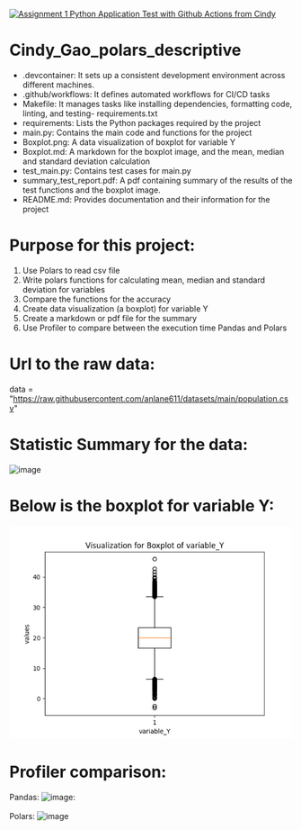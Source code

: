 [![Assignment 1 Python Application Test with Github Actions from Cindy](https://github.com/nogibjj/Cindy_Gao_polars_descriptive/actions/workflows/actions.yml/badge.svg)](https://github.com/nogibjj/Cindy_Gao_polars_descriptive/actions/workflows/actions.yml)
# Cindy_Gao_polars_descriptive

- .devcontainer: It sets up a consistent development environment across different machines.
- .github/workflows: It defines automated workflows for CI/CD tasks
- Makefile: It manages tasks like installing dependencies, formatting code, linting, and testing- requirements.txt
- requirements: Lists the Python packages required by the project
- main.py: Contains the main code and functions for the project
- Boxplot.png: A data visualization of boxplot for variable Y
- Boxplot.md: A markdown for the boxplot image, and the mean, median and standard deviation calculation
- test_main.py: Contains test cases for main.py
- summary_test_report.pdf: A pdf containing summary of the results of the test functions and the boxplot image.
- README.md: Provides documentation and their information for the project


# Purpose for this project:
1. Use Polars to read csv file
2. Write polars functions for calculating mean, median and standard deviation for variables
3. Compare the functions for the accuracy
4. Create data visualization (a boxplot) for variable Y
5. Create a markdown or pdf file for the summary
6. Use Profiler to compare between the execution time Pandas and Polars


# Url to the raw data:
data = "https://raw.githubusercontent.com/anlane611/datasets/main/population.csv"


# Statistic Summary for the data:
<img width="409" alt="image" src="https://github.com/user-attachments/assets/bf7101be-b4f6-486f-a57c-599e940122c0">





# Below is the boxplot for variable Y:
![Boxplot for Variable Y](boxplot.png)

# Profiler comparison:
Pandas:
<img width="880" alt="image" src="https://github.com/user-attachments/assets/5d0217a7-7aa4-466b-a843-92851851138a">:
<br><br>
Polars:
<img width="1080" alt="image" src="https://github.com/user-attachments/assets/44a8da6a-b703-406f-949a-14461959b9d8">








